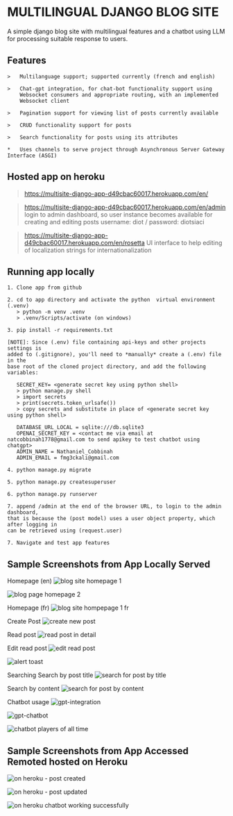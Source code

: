 # MULTILINGUAL DJANGO BLOG SITE
A simple django blog site with multilingual features and a chatbot using LLM for processing suitable response to users.

## Features 
```
>   Multilanguage support; supported currently (french and english)

>   Chat-gpt integration, for chat-bot functionality support using 
    Websocket consumers and appropriate routing, with an implemented
    Websocket client

>   Pagination support for viewing list of posts currently available

>   CRUD functionality support for posts

>   Search functionality for posts using its attributes

*   Uses channels to serve project through Asynchronous Server Gateway Interface (ASGI)
```

## Hosted app on heroku
> https://multisite-django-app-d49cbac60017.herokuapp.com/en/

> https://multisite-django-app-d49cbac60017.herokuapp.com/en/admin
> login to admin dashboard, so user instance becomes available for creating and editing posts
> username: diot / password: diotsiaci

> https://multisite-django-app-d49cbac60017.herokuapp.com/en/rosetta
  UI interface to help editing of localization strings for internationalization 


## Running app locally
```
1. Clone app from github

2. cd to app directory and activate the python  virtual environment (.venv)
   > python -m venv .venv
   > .venv/Scripts/activate (on windows)

3. pip install -r requirements.txt

[NOTE]: Since (.env) file containing api-keys and other projects settings is 
added to (.gitignore), you'll need to *manually* create a (.env) file in the 
base root of the cloned project directory, and add the following variables:

   SECRET_KEY= <generate secret key using python shell>
   > python manage.py shell
   > import secrets
   > print(secrets.token_urlsafe())
   > copy secrets and substitute in place of <generate secret key using python shell>

   DATABASE_URL_LOCAL = sqlite:///db.sqlite3
   OPENAI_SECRET_KEY = <contact me via email at natcobbinah1778@gmail.com to send apikey to test chatbot using chatgpt>
   ADMIN_NAME = Nathaniel_Cobbinah
   ADMIN_EMAIL = fmg3ckali@gmail.com

4. python manage.py migrate

5. python manage.py createsuperuser

6. python manage.py runserver

7. append /admin at the end of the browser URL, to login to the admin dashboard,
that is because the (post model) uses a user object property, which after logging in
can be retrieved using (request.user)

7. Navigate and test app features
```

## Sample Screenshots from App Locally Served
Homepage (en)
![blog site homepage 1](https://github.com/natcobbinah/Django_BlogMultiLingual/assets/10479361/067530e2-506d-413f-b77d-8fddda4e6dd5)

![blog page homepage 2](https://github.com/natcobbinah/Django_BlogMultiLingual/assets/10479361/3a2b9e93-5e2c-4a85-a90e-72f6a6cfd33a)

Homepage (fr)
![blog site hompepage 1 fr](https://github.com/natcobbinah/Django_BlogMultiLingual/assets/10479361/68918e12-a4da-4add-9eee-89f5072febae)

Create Post
![create new post](https://github.com/natcobbinah/Django_BlogMultiLingual/assets/10479361/71e5b182-9f07-47f3-8559-5e555f445e91)

Read post
![read post in detail](https://github.com/natcobbinah/Django_BlogMultiLingual/assets/10479361/469c2208-f847-47fe-b3e1-aa5381343c97)

Edit read post
![edit read post](https://github.com/natcobbinah/Django_BlogMultiLingual/assets/10479361/c8eafc7f-5711-4212-a58a-f44074fa5c72)

![alert toast](https://github.com/natcobbinah/Django_BlogMultiLingual/assets/10479361/4fd605a7-41d2-4a49-a2c3-c8e549d8e46b)

Searching
Search by post title
![search for post by title](https://github.com/natcobbinah/Django_BlogMultiLingual/assets/10479361/014dc766-fcee-493b-a719-bae3c947c93b)

Search by content
![search for post by content](https://github.com/natcobbinah/Django_BlogMultiLingual/assets/10479361/76434ddb-83f0-4a0c-8d51-850d3d842d1a)

Chatbot usage
![gpt-integration](https://github.com/natcobbinah/Django_BlogMultiLingual/assets/10479361/731f51c1-50e3-48ea-89c6-fe813d39ab8a)

![gpt-chatbot](https://github.com/natcobbinah/Django_BlogMultiLingual/assets/10479361/bc343be6-0bef-4c54-91da-b7d1fbfd9c39)

![chatbot players of all time](https://github.com/natcobbinah/Django_BlogMultiLingual/assets/10479361/2953f0c5-9e41-4974-9cc5-f690447af2b2)

## Sample Screenshots from App Accessed Remoted hosted on Heroku
![on heroku - post created](https://github.com/natcobbinah/Django_BlogMultiLingual/assets/10479361/0762e5c4-7964-4846-85f8-778ed8c91949)

![on heroku - post updated](https://github.com/natcobbinah/Django_BlogMultiLingual/assets/10479361/3a9aa6a0-e1f4-4bff-a767-6bad8bd5c4d1)

![on heroku chatbot working successfully](https://github.com/natcobbinah/Django_BlogMultiLingual/assets/10479361/9c085d7c-a9b9-4a70-a1a4-3605d1f7762f)


